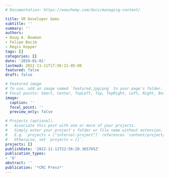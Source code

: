 ```yaml
---
# Documentation: https://wowchemy.com/docs/managing-content/

title: VR Developer Gems
subtitle: ''
summary: ''
authors:
- Doug A. Bowman
- Felipe Bacim
- Regis Kopper
tags: []
categories: []
date: '2019-01-01'
lastmod: 2022-11-11T17:56:21-05:00
featured: false
draft: false

# Featured image
# To use, add an image named `featured.jpg/png` to your page's folder.
# Focal points: Smart, Center, TopLeft, Top, TopRight, Left, Right, BottomLeft, Bottom, BottomRight.
image:
  caption: ''
  focal_point: ''
  preview_only: false

# Projects (optional).
#   Associate this post with one or more of your projects.
#   Simply enter your project's folder or file name without extension.
#   E.g. `projects = ["internal-project"]` references `content/project/deep-learning/index.md`.
#   Otherwise, set `projects = []`.
projects: []
publishDate: '2022-11-11T22:56:20.365765Z'
publication_types:
- '6'
abstract: ''
publication: '*CRC Press*'
---
```

